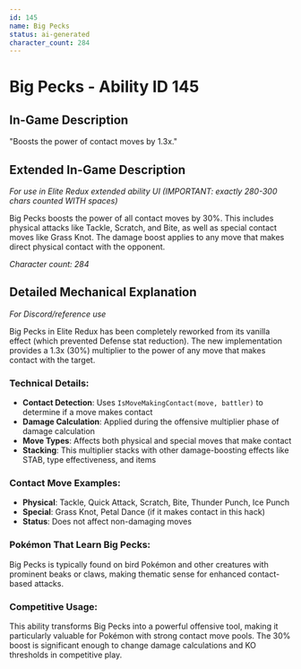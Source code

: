 ```yaml
---
id: 145
name: Big Pecks
status: ai-generated
character_count: 284
---
```


# Big Pecks - Ability ID 145

## In-Game Description
"Boosts the power of contact moves by 1.3x."

## Extended In-Game Description
*For use in Elite Redux extended ability UI (IMPORTANT: exactly 280-300 chars counted WITH spaces)*

Big Pecks boosts the power of all contact moves by 30%. This includes physical attacks like Tackle, Scratch, and Bite, as well as special contact moves like Grass Knot. The damage boost applies to any move that makes direct physical contact with the opponent.

*Character count: 284*

## Detailed Mechanical Explanation
*For Discord/reference use*

Big Pecks in Elite Redux has been completely reworked from its vanilla effect (which prevented Defense stat reduction). The new implementation provides a 1.3x (30%) multiplier to the power of any move that makes contact with the target.

### Technical Details:
- **Contact Detection**: Uses `IsMoveMakingContact(move, battler)` to determine if a move makes contact
- **Damage Calculation**: Applied during the offensive multiplier phase of damage calculation
- **Move Types**: Affects both physical and special moves that make contact
- **Stacking**: This multiplier stacks with other damage-boosting effects like STAB, type effectiveness, and items

### Contact Move Examples:
- **Physical**: Tackle, Quick Attack, Scratch, Bite, Thunder Punch, Ice Punch
- **Special**: Grass Knot, Petal Dance (if it makes contact in this hack)
- **Status**: Does not affect non-damaging moves

### Pokémon That Learn Big Pecks:
Big Pecks is typically found on bird Pokémon and other creatures with prominent beaks or claws, making thematic sense for enhanced contact-based attacks.

### Competitive Usage:
This ability transforms Big Pecks into a powerful offensive tool, making it particularly valuable for Pokémon with strong contact move pools. The 30% boost is significant enough to change damage calculations and KO thresholds in competitive play.